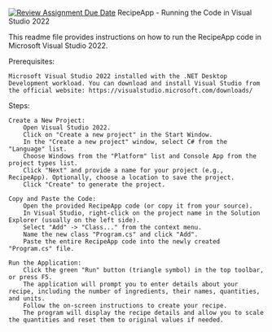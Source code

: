 [![Review Assignment Due Date](https://classroom.github.com/assets/deadline-readme-button-24ddc0f5d75046c5622901739e7c5dd533143b0c8e959d652212380cedb1ea36.svg)](https://classroom.github.com/a/gkmpH21R)
RecipeApp - Running the Code in Visual Studio 2022

This readme file provides instructions on how to run the RecipeApp code in Microsoft Visual Studio 2022.

Prerequisites:

    Microsoft Visual Studio 2022 installed with the .NET Desktop Development workload. You can download and install Visual Studio from the official website: https://visualstudio.microsoft.com/downloads/

Steps:

    Create a New Project:
        Open Visual Studio 2022.
        Click on "Create a new project" in the Start Window.
        In the "Create a new project" window, select C# from the "Language" list.
        Choose Windows from the "Platform" list and Console App from the project types list.
        Click "Next" and provide a name for your project (e.g., RecipeApp). Optionally, choose a location to save the project.
        Click "Create" to generate the project.

    Copy and Paste the Code:
        Open the provided RecipeApp code (or copy it from your source).
        In Visual Studio, right-click on the project name in the Solution Explorer (usually on the left side).
        Select "Add" -> "Class..." from the context menu.
        Name the new class "Program.cs" and click "Add".
        Paste the entire RecipeApp code into the newly created "Program.cs" file.

    Run the Application:
        Click the green "Run" button (triangle symbol) in the top toolbar, or press F5.
        The application will prompt you to enter details about your recipe, including the number of ingredients, their names, quantities, and units.
        Follow the on-screen instructions to create your recipe.
        The program will display the recipe details and allow you to scale the quantities and reset them to original values if needed.

